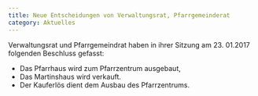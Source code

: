 ```yaml
---
title: Neue Entscheidungen von Verwaltungsrat, Pfarrgemeinderat
category: Aktuelles
---
```


Verwaltungsrat und Pfarrgemeindrat haben in ihrer Sitzung am 23. 01.2017 folgenden Beschluss gefasst:

- Das  Pfarrhaus wird zum Pfarrzentrum ausgebaut,
- Das Martinshaus wird verkauft.
- Der Kauferlös dient dem Ausbau des Pfarrzentrums.